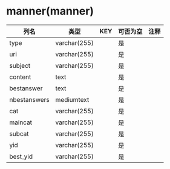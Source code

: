# manner(manner)
| 列名   | 类型   | KEY  | 可否为空 | 注释   |
| ---- | ---- | ---- | ---- | ---- |
|type|varchar(255)||是||
|uri|varchar(255)||是||
|subject|varchar(255)||是||
|content|text||是||
|bestanswer|text||是||
|nbestanswers|mediumtext||是||
|cat|varchar(255)||是||
|maincat|varchar(255)||是||
|subcat|varchar(255)||是||
|yid|varchar(255)||是||
|best_yid|varchar(255)||是||
